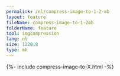 ```yaml
---
permalink: /nl/compress-image-to-1-2-mb
layout: feature
fileName: compress-image-to-1-2mb
folderName: feature
tool: imgcompression
lang: nl
size: 1228.8
type: mb
---
```


{%- include compress-image-to-X.html -%}
